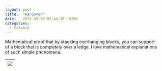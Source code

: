 ```yaml
---
layout: post
title:  "Hangover"
date:   2013-05-29 03:44:36 -0700
categories:
  - Science
---
```


Mathematical proof that by stacking overhanging blocks, you can support of a block that is completely over a ledge. I love mathematical explanations of such simple phenomena.

 > 
 > 
 > 
|![](/attachments/ee68b588464afb1c0fa7bf76698cb11f/image.png)|
|---|

 
 > 
 > 
